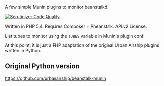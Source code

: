 A few simple Munin plugins to monitor beanstalkd.

[![Scrutinizer Code Quality](https://scrutinizer-ci.com/g/FGM/beanstalk-munin-php/badges/quality-score.png?b=master)](https://scrutinizer-ci.com/g/FGM/beanstalk-munin-php/?branch=master)

Written in PHP 5.4. Requires Composer + Pheanstalk. APLv2 License.

List tubes to monitor using the `TUBES` variable in Munin's plugin conf.

At this point, it is just a PHP adaptation of the original Urban Airship plugins
written in Python.

Original Python version
-----------------------

  https://github.com/urbanairship/beanstalk-munin
